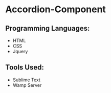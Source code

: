 # Accordion-Component

<h2>Programming Languages:</h2>
<ul>
  <li>HTML</li>
  <li>CSS</li>
  <li>Jquery</li>
</ul>

<h2>Tools Used:</h2>
<ul>
  <li>Sublime Text</li>
  <li>Wamp Server</li>
</ul>
